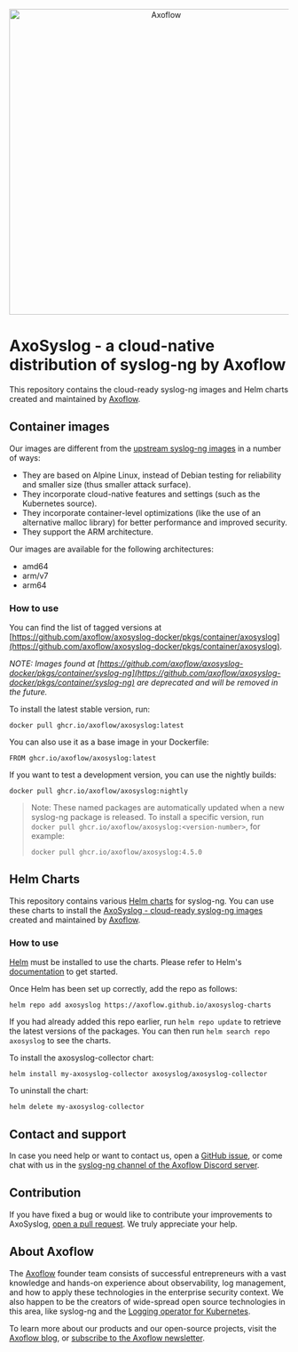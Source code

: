 <p align="center">
  <picture>
    <source media="(prefers-color-scheme: light)" srcset="https://github.com/axoflow/axosyslog-docker/raw/main/docs/axosyslog.svg">
    <source media="(prefers-color-scheme: dark)" srcset="https://github.com/axoflow/axosyslog-docker/raw/main/docs/axosyslog-white.svg">
    <img alt="Axoflow" src="https://github.com/axoflow/axosyslog-docker/raw/main/docs/axosyslog.svg" width="550">
  </picture>
</p>

# AxoSyslog - a cloud-native distribution of syslog-ng by Axoflow

This repository contains the cloud-ready syslog-ng images and Helm charts
created and maintained by [Axoflow](https://axoflow.com).  

## Container images

Our images are
different from the [upstream syslog-ng
images](https://hub.docker.com/r/balabit/syslog-ng/) in a number of ways:

- They are based on Alpine Linux, instead of Debian testing for reliability and smaller size (thus smaller attack surface).
- They incorporate cloud-native features and settings (such as the Kubernetes source).
- They incorporate container-level optimizations (like the use of an alternative malloc library) for better performance and improved security.
- They support the ARM architecture.

Our images are available for the following architectures:

- amd64
- arm/v7
- arm64

### How to use

You can find the list of tagged versions at [https://github.com/axoflow/axosyslog-docker/pkgs/container/axosyslog](https://github.com/axoflow/axosyslog-docker/pkgs/container/axosyslog).

_NOTE: Images found at [https://github.com/axoflow/axosyslog-docker/pkgs/container/syslog-ng](https://github.com/axoflow/axosyslog-docker/pkgs/container/syslog-ng) are deprecated and will be removed in the future._

To install the latest stable version, run:

```shell
docker pull ghcr.io/axoflow/axosyslog:latest
```

You can also use it as a base image in your Dockerfile:

```shell
FROM ghcr.io/axoflow/axosyslog:latest
```

If you want to test a development version, you can use the nightly builds:

```shell
docker pull ghcr.io/axoflow/axosyslog:nightly
```

> Note: These named packages are automatically updated when a new syslog-ng package is released. To install a specific version, run `docker pull ghcr.io/axoflow/axosyslog:<version-number>`, for example:
>
> ```shell
> docker pull ghcr.io/axoflow/axosyslog:4.5.0
> ```

## Helm Charts

This repository contains various [Helm charts](https://helm.sh/docs/topics/charts/) for syslog-ng. You can use these charts to install the [AxoSyslog - cloud-ready syslog-ng images](https://github.com/axoflow/axosyslog-docker) created and maintained by [Axoflow](https://axoflow.com).

### How to use

[Helm](https://helm.sh) must be installed to use the charts.  Please refer to
Helm's [documentation](https://helm.sh/docs) to get started.

Once Helm has been set up correctly, add the repo as follows:

    helm repo add axosyslog https://axoflow.github.io/axosyslog-charts

If you had already added this repo earlier, run `helm repo update` to retrieve
the latest versions of the packages.  You can then run `helm search repo
axosyslog` to see the charts.

To install the axosyslog-collector chart:

    helm install my-axosyslog-collector axosyslog/axosyslog-collector

To uninstall the chart:

    helm delete my-axosyslog-collector

## Contact and support

In case you need help or want to contact us, open a [GitHub issue](https://github.com/axoflow/axosyslog-docker/issues), or come chat with us in the [syslog-ng channel of the Axoflow Discord server](https://discord.gg/4Fzy7D66Qq).

## Contribution

If you have fixed a bug or would like to contribute your improvements to
AxoSyslog, [open a pull request](https://github.com/axoflow/axosyslog-docker/pulls). We truly appreciate your help.

## About Axoflow

The [Axoflow](https://axoflow.com) founder team consists of successful entrepreneurs with a vast knowledge and hands-on experience about observability, log management, and how to apply these technologies in the enterprise security context. We also happen to be the creators of wide-spread open source technologies in this area, like syslog-ng and the [Logging operator for Kubernetes](https://github.com/kube-logging/logging-operator).

To learn more about our products and our open-source projects, visit the [Axoflow blog](https://axoflow.com/blog/), or [subscribe to the Axoflow newsletter](https://axoflow.com/#newsletter-subscription).
